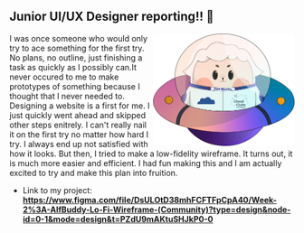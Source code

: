 ## Junior UI/UX Designer reporting!! 💖

<img align="right" width="250px" src="../../assets/alf/alf-ufo.png">

I was once someone who would only try to ace something for the first try. No plans, no outline, just finishing a task as quickly as I possibly can.It never occured to me to make prototypes of something because I thought that I never needed to. Designing a website is a first for me. I just quickly went ahead and skipped other steps enitrely. I can't really nail it on the first try no matter how hard I try. I always end up not satisfied with how it looks. But then, I tried to make a low-fidelity wireframe. It turns out, it is much more easier and efficient. I had fun making this and I am actually excited to try and make this plan into fruition.


- Link to my project: **https://www.figma.com/file/DsULOtD38mhFCFTFpCpA40/Week-2%3A-AlfBuddy-Lo-Fi-Wireframe-(Community)?type=design&node-id=0-1&mode=design&t=PZdU9mAKtuSHJkP0-0**